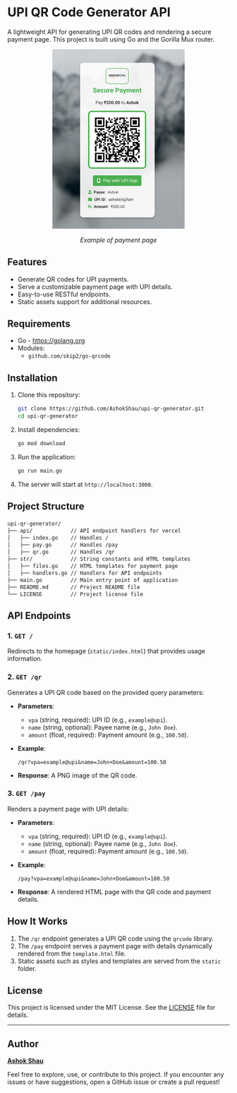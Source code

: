 # UPI QR Code Generator API

A lightweight API for generating UPI QR codes and rendering a secure payment page. This project is built using Go and
the Gorilla Mux router.


<p align="center">
  <img src="https://raw.githubusercontent.com/AshokShau/upi-qr-generator/master/.github/pay.png" 
       alt="Pay Example" 
       width="300" 
       height="auto">
</p>
<p align="center"><em>Example of payment page</em></p>

## Features

- Generate QR codes for UPI payments.
- Serve a customizable payment page with UPI details.
- Easy-to-use RESTful endpoints.
- Static assets support for additional resources.

## Requirements

- Go - https://golang.org
- Modules:
    - `github.com/skip2/go-qrcode`

## Installation

1. Clone this repository:
   ```bash
   git clone https://github.com/AshokShau/upi-qr-generator.git
   cd upi-qr-generator
   ```

2. Install dependencies:
    ```bash
    go mod download
    ```

3. Run the application:
   ```bash
   go run main.go
   ```

4. The server will start at `http://localhost:3000`.

## Project Structure

```
upi-qr-generator/
├── api/            // API endpoint handlers for vercel
│   ├── index.go    // Handles /
│   ├── pay.go      // Handles /pay
│   ├── qr.go       // Handles /qr
├── str/            // String constants and HTML templates
│   ├── files.go    // HTML templates for payment page
│   ├── handlers.go // Handlers for API endpoints
├── main.go         // Main entry point of application
├── README.md       // Project README file
└── LICENSE         // Project license file
```

## API Endpoints

### 1. `GET /`

Redirects to the homepage (`static/index.html`) that provides usage information.

### 2. `GET /qr`

Generates a UPI QR code based on the provided query parameters:

- **Parameters**:
    - `vpa` (string, required): UPI ID (e.g., `example@upi`).
    - `name` (string, optional): Payee name (e.g., `John Doe`).
    - `amount` (float, required): Payment amount (e.g., `100.50`).

- **Example**:
  ```
  /qr?vpa=example@upi&name=John+Doe&amount=100.50
  ```

- **Response**:
  A PNG image of the QR code.

### 3. `GET /pay`

Renders a payment page with UPI details:

- **Parameters**:
    - `vpa` (string, required): UPI ID (e.g., `example@upi`).
    - `name` (string, optional): Payee name (e.g., `John Doe`).
    - `amount` (float, required): Payment amount (e.g., `100.50`).

- **Example**:
  ```
  /pay?vpa=example@upi&name=John+Doe&amount=100.50
  ```

- **Response**:
  A rendered HTML page with the QR code and payment details.

## How It Works

1. The `/qr` endpoint generates a UPI QR code using the `qrcode` library.
2. The `/pay` endpoint serves a payment page with details dynamically rendered from the `template.html` file.
3. Static assets such as styles and templates are served from the `static` folder.

## License

This project is licensed under the MIT License. See the [LICENSE](LICENSE) file for details.

---

## Author

[**Ashok Shau**](https://github.com/AshokShau)

Feel free to explore, use, or contribute to this project. If you encounter any issues or have suggestions, open a GitHub
issue or create a pull request!
